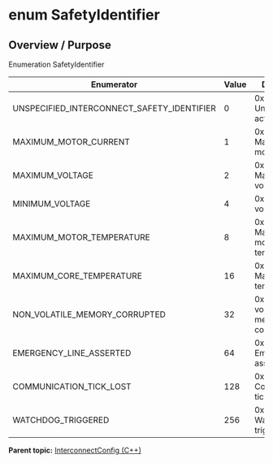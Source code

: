 # enum SafetyIdentifier

## Overview / Purpose

Enumeration SafetyIdentifier

|Enumerator|Value|Description|
|----------|-----|-----------|
|UNSPECIFIED\_INTERCONNECT\_SAFETY\_IDENTIFIER|0|0x0 - Unspecified actuator safety|
|MAXIMUM\_MOTOR\_CURRENT|1|0x1 - Maximum motor current|
|MAXIMUM\_VOLTAGE|2|0x2 - Maximum voltage|
|MINIMUM\_VOLTAGE|4|0x4 - Minimum voltage|
|MAXIMUM\_MOTOR\_TEMPERATURE|8|0x8 - Maximum motor temperature|
|MAXIMUM\_CORE\_TEMPERATURE|16|0x10 - Maximum core temperature|
|NON\_VOLATILE\_MEMORY\_CORRUPTED|32|0x20 - Non-volatile memory corrupted|
|EMERGENCY\_LINE\_ASSERTED|64|0x40 - Emergency line asserted|
|COMMUNICATION\_TICK\_LOST|128|0x80 - Communication tick lost|
|WATCHDOG\_TRIGGERED|256|0x100 - Watchdog triggered|

**Parent topic:** [InterconnectConfig \(C++\)](../../summary_pages/InterconnectConfig.md)

